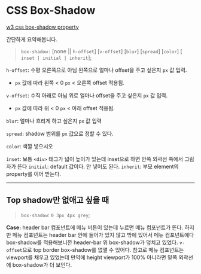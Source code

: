 # CSS Box-Shadow

[w3 css box-shadow property](https://www.w3schools.com/cssref/css3_pr_box-shadow.asp)

간단하게 요약해봅니다.

> `box-shadow:` [none || `h-offset`] [`v-offset`] [`blur`] [`spread`] [`color`] [ `inset | initial | inherit`];

`h-offset`: 수평 오른쪽으로 아님 왼쪽으로 얼마나 offset을 주고 싶은지 `px` 값 입력. 
- `px` 값에 따라 왼쪽 < 0 `px` < 오른쪽 offset 적용됨. 

`v-offset`: 수직 아래로 아님 위로 얼마나 offset을 주고 싶은지 `px` 값 입력.
- `px` 값에 따라 위 < 0 `px` < 아래 offset 적용됨. 

`blur`: 얼마나 흐리게 하고 싶은지 `px` 값 입력

`spread`: shadow 범위를 `px` 값으로 정할 수 있다. 

`color`: 색깔 넣으시오

`inset`: 보통 `<div>` 태그가 넓이 높이가 있는데 inset으로 하면 안쪽 외곽선 쪽에서 그림자가 뜬다
`initial`: default 값이다. 안 넣어도 된다. 
`inherit`: 부모 element의 property를 이어 받는다. 

---

## Top shadow만 없애고 싶을 때
> `box-shadow`: `0 3px 4px grey`;

**Case:** 
header bar 컴포넌트에 메뉴 버튼이 있는데 누르면 메뉴 컴포넌트가 뜬다. 
하지만 메뉴 컴포넌트는 header bar 안에 들어가 있지 않고 밖에 있어서 메뉴 컴포넌트에다 box-shadow를 적용해보니깐 header-bar 위 box-shadow가 덮치고 있었다. `v-offset`으로 top border box-shadow를 없앨 수 있어다. 
참고로 메뉴 컴포넌트는 viewport를 채우고 있었는데 만약에 height viewport가 100% 아니라면 밑쪽 외곽선에 box-shadow가 더 보인다.  
